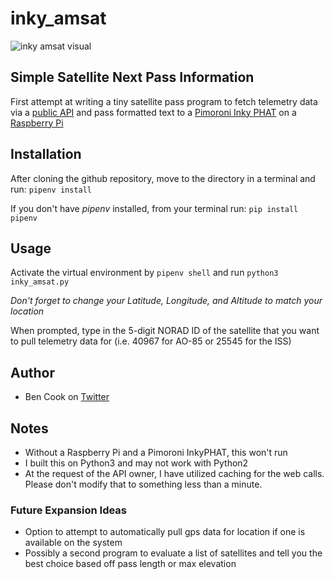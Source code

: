 # inky_amsat
![inky amsat visual](https://nanoloop.io/inky_amsat.jpg "Inky Amsat")

## Simple Satellite Next Pass Information
First attempt at writing a tiny satellite pass program to fetch telemetry data via a [public API](http://satellites.calum.org/) and pass formatted text to a [Pimoroni Inky PHAT](https://shop.pimoroni.com/products/inky-phat) on a [Raspberry Pi](https://raspberrypi.org)

## Installation
After cloning the github repository, move to the directory in a terminal and run: `pipenv install`

If you don't have *pipenv* installed, from your terminal run: `pip install pipenv`

## Usage
Activate the virtual environment by `pipenv shell` and run `python3 inky_amsat.py`

_Don't forget to change your Latitude, Longitude, and Altitude to match your location_

When prompted, type in the 5-digit NORAD ID of the satellite that you want to pull telemetry data for (i.e. 40967 for AO-85 or 25545 for the ISS)

## Author
* Ben Cook on [Twitter](https://twitter.com/bpcook)

## Notes
* Without a Raspberry Pi and a Pimoroni InkyPHAT, this won't run
* I built this on Python3 and may not work with Python2
* At the request of the API owner, I have utilized caching for the web calls. Please don't modify that to something less than a minute.

### Future Expansion Ideas
* Option to attempt to automatically pull gps data for location if one is available on the system
* Possibly a second program to evaluate a list of satellites and tell you the best choice based off pass length or max elevation